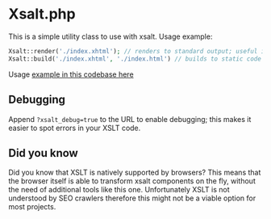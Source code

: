 # Xsalt.php
This is a simple utility class to use with xsalt. Usage example:

```php
Xsalt::render('./index.xhtml'); // renders to standard output; useful in development or if your server runs PHP
Xsalt::build('./index.xhtml', './index.html') // builds to static code and writes to ./index.html; useful for serving static pages
```

Usage [example in this codebase here](../../examples/build-examples.php)

## Debugging
Append `?xsalt_debug=true` to the URL to enable debugging; this makes it easier to spot errors in your XSLT code.

## Did you know
Did you know that XSLT is natively supported by browsers? This means that the browser itself is able to transform xsalt components on the fly, without the need of additional tools like this one. Unfortunately XSLT is not understood by SEO crawlers therefore this might not be a viable option for most projects.
